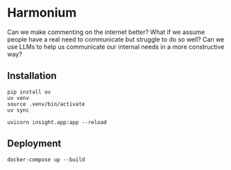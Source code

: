 # Harmonium

Can we make commenting on the internet better? What if we assume people have a
real need to communicate but struggle to do so well? Can we use LLMs to help us communicate our internal needs in a more constructive way?

## Installation

```
pip install uv
uv venv
source .venv/bin/activate
uv sync

uvicorn insight.app:app --reload
```

## Deployment

```
docker-compose up --build
```